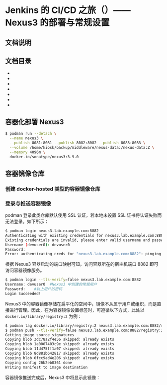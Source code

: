 # Jenkins 的 CI/CD 之旅（）—— Nexus3 的部署与常规设置

## 文档说明



## 文档目录

- []()
- []()
- []()
- []()
- []()
- []()
- []()

## 容器化部署 Nexus3



```bash
$ podman run --detach \
  --name nexus3 \
  --publish 8081:8081 --publish 8082:8082 --publish 8083:8083 \
  --volume /home/kiosk/backup/middleware/nexus-data:/nexus-data:Z \
  --memory 4096m \
  docker.io/sonatype/nexus3:3.9.0
```

## 容器镜像仓库

### 创建 docker-hosted 类型的容器镜像仓库

### 登录与推送容器镜像

podman 登录此类仓库默认使用 SSL 认证，若本地未设置 SSL 证书将认证失败而无法登录。如下所示：

```bash
$ podman login nexus3.lab.example.com:8882
Authenticating with existing credentials for nexus3.lab.example.com:8882
Existing credentials are invalid, please enter valid username and password
Username (devuser0): devuser0
Password:
Error: authenticating creds for "nexus3.lab.example.com:8882": pinging container registry nexus3.lab.example.com:8882: Get "https://nexus3.lab.example.com:8882/v2/": EOF
```

根据 Nexus3 容器启动的端口映射可知，访问容器所在的宿主机端口 8882 即可访问容器镜像服务。

```bash
$ podman login --tls-verify=false nexus3.lab.example.com:8882
Username: devuser0  #Nexus3 中创建的常规用户
Password:    #以上用户的密码
Login Succeeded!
```

Nexus3 中的容器镜像存储在扁平化的空间中，镜像不从属于用户或组织，而是直接进行管理。因此，在为容器镜像设置标签时，可遵循以下方式，此处以 `docker.io/library/registry:2` 为例：

```bash
$ podman tag docker.io/library/registry:2 nexus3.lab.example.com:8882/registry:2
$ podman push --tls-verify=false nexus3.lab.example.com:8882/registry:2
Getting image source signatures
Copying blob 3dc78a2f4e56 skipped: already exists
Copying blob 1a0007403c9e skipped: already exists
Copying blob 11d475ff1a07 skipped: already exists
Copying blob 8d881b642817 skipped: already exists
Copying blob 0fcc9ad4e206 skipped: already exists
Copying config 26b2eb0361 done
Writing manifest to image destination
```

容器镜像推送完成后，Nexus3 中将显示此镜像：


